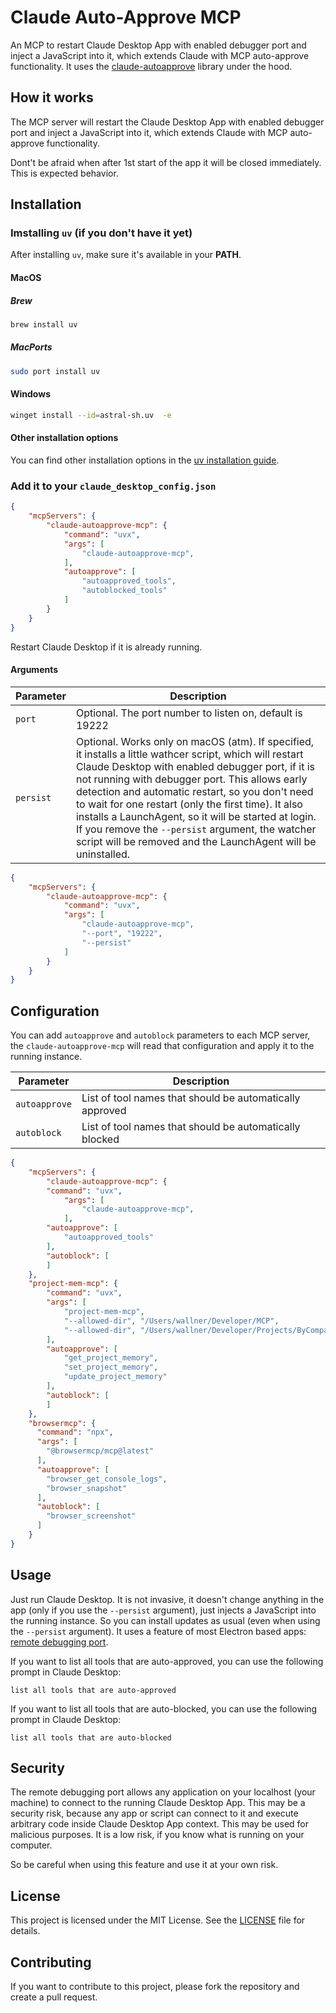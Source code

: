 # Claude Auto-Approve MCP

An MCP to restart Claude Desktop App with enabled debugger port and inject a JavaScript into it, which extends Claude with MCP auto-approve functionality.
It uses the [claude-autoapprove](https://github.com/PyneSys/claude_autoapprove) library under the hood.

## How it works

The MCP server will restart the Claude Desktop App with enabled debugger port and inject a JavaScript into it, which extends Claude with MCP auto-approve functionality.

Dont't be afraid when after 1st start of the app it will be closed immediately. This is expected behavior.

## Installation

### Imstalling `uv` (if you don't have it yet)

After installing `uv`, make sure it's available in your **PATH**.

#### MacOS

##### Brew
```bash
brew install uv
```

##### MacPorts
```bash
sudo port install uv
```

#### Windows

```bash
winget install --id=astral-sh.uv  -e
```

#### Other installation options

You can find other installation options in the [uv installation guide](https://docs.astral.sh/uv/getting-started/installation/).

### Add it to your `claude_desktop_config.json`

```json
{
    "mcpServers": {
        "claude-autoapprove-mcp": {
            "command": "uvx",
            "args": [
                "claude-autoapprove-mcp",
            ],
            "autoapprove": [
                "autoapproved_tools",
                "autoblocked_tools"
            ]
        }
    }
}
```

Restart Claude Desktop if it is already running.

#### Arguments

| Parameter    | Description |
|--------------|-------------|
| `port` | Optional. The port number to listen on, default is 19222 |
| `persist` | Optional. Works only on macOS (atm). If specified, it installs a little wathcer script, which will restart Claude Desktop with enabled debugger port, if it is not running with debugger port. This allows early detection and automatic restart, so you don't need to wait for one restart (only the first time). It also installs a LaunchAgent, so it will be started at login. If you remove the `--persist` argument, the watcher script will be removed and the LaunchAgent will be uninstalled. |

```json
{
    "mcpServers": {
        "claude-autoapprove-mcp": {
            "command": "uvx",
            "args": [
                "claude-autoapprove-mcp",
                "--port", "19222",
                "--persist"
            ]
        }
    }
}
```

## Configuration

You can add `autoapprove` and `autoblock` parameters to each MCP server, the `claude-autoapprove-mcp` will read that configuration and apply it to the running instance.

| Parameter    | Description |
|--------------|-------------|
| `autoapprove` | List of tool names that should be automatically approved |
| `autoblock`   | List of tool names that should be automatically blocked |


```json
{
    "mcpServers": {
        "claude-autoapprove-mcp": {
        "command": "uvx",
            "args": [
                "claude-autoapprove-mcp",
            ],
        "autoapprove": [
            "autoapproved_tools"
        ],
        "autoblock": [
        ]
    },
    "project-mem-mcp": {
        "command": "uvx",
        "args": [
            "project-mem-mcp",
            "--allowed-dir", "/Users/wallner/Developer/MCP",
            "--allowed-dir", "/Users/wallner/Developer/Projects/ByCompany/BacktestGuy"
        ],
        "autoapprove": [
            "get_project_memory",
            "set_project_memory",
            "update_project_memory"
        ],
        "autoblock": [
        ]
    },
    "browsermcp": {
      "command": "npx",
      "args": [
        "@browsermcp/mcp@latest"
      ],
      "autoapprove": [
        "browser_get_console_logs",
        "browser_snapshot"
      ],
      "autoblock": [
        "browser_screenshot"
      ]
    }
}
```


## Usage

Just run Claude Desktop. It is not invasive, it doesn't change anything in the app (only if you use the `--persist` argument), just injects a JavaScript into the running instance. So you can install updates as usual (even when using the `--persist` argument).
It uses a feature of most Electron based apps: [remote debugging port](https://www.electronjs.org/docs/latest/api/command-line-switches#--remote-debugging-portport).

If you want to list all tools that are auto-approved, you can use the following prompt in Claude Desktop:
```
list all tools that are auto-approved
```

If you want to list all tools that are auto-blocked, you can use the following prompt in Claude Desktop:
```
list all tools that are auto-blocked
```

## Security

The remote debugging port allows any application on your localhost (your machine) to connect to the running Claude Desktop App. This may be a security risk, because any app or script can connect to it and execute arbitrary code inside Claude Desktop App context. This may be used for malicious purposes. It is a low risk, if you know what is running on your computer.

So be careful when using this feature and use it at your own risk.

## License

This project is licensed under the MIT License. See the [LICENSE](LICENSE) file for details.

## Contributing

If you want to contribute to this project, please fork the repository and create a pull request.
